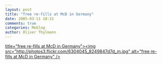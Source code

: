 ```yaml
---
layout: post
title: "free re-fills at McD in Germany"
date: 2005-03-11 10:31
comments: true
categories: Moblog
author: Oliver Thylmann
---
```



[ title=&quot;free re-fills at McD in Germany&quot;&gt;&lt;img src=&quot;http://photos3.flickr.com/6304045_8249847d7d_m.jpg&quot; alt=&quot;free re-fills at McD in Germany&quot; /&gt;](http://www.flickr.com/photos/oliver/6304045/)


